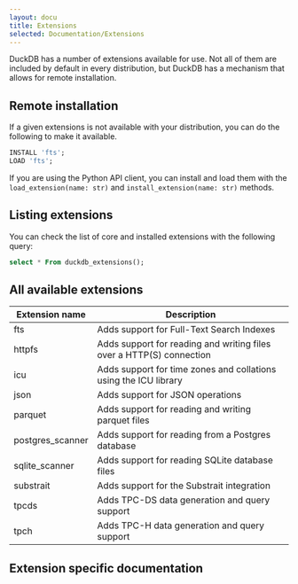 ```yaml
---
layout: docu
title: Extensions
selected: Documentation/Extensions
---
```

DuckDB has a number of extensions available for use. Not all of them are included by default in every distribution, but DuckDB has a mechanism that allows for remote installation.

## Remote installation

If a given extensions is not available with your distribution, you can do the following to make it available.

```sql
INSTALL 'fts';
LOAD 'fts';
```

If you are using the Python API client, you can install and load them with the `load_extension(name: str)` and `install_extension(name: str)` methods.

## Listing extensions

You can check the list of core and installed extensions with the following query:
```sql
select * From duckdb_extensions();
```

## All available extensions

| Extension name   | Description                                                          |
| ---------------- | -------------------------------------------------------------------- |
| fts              | Adds support for Full-Text Search Indexes                            |
| httpfs           | Adds support for reading and writing files over a HTTP(S) connection |
| icu              | Adds support for time zones and collations using the ICU library     |
| json             | Adds support for JSON operations                                     |
| parquet          | Adds support for reading and writing parquet files                   |
| postgres_scanner | Adds support for reading from a Postgres database                    |
| sqlite_scanner   | Adds support for reading SQLite database files                       |
| substrait        | Adds support for the Substrait integration                           |
| tpcds            | Adds TPC-DS data generation and query support                        |
| tpch             | Adds TPC-H data generation and query support                         |

## Extension specific documentation

<!--
any extensions that have their own pages will automatically be added to a table of contents that is rendered directly below this list.
-->